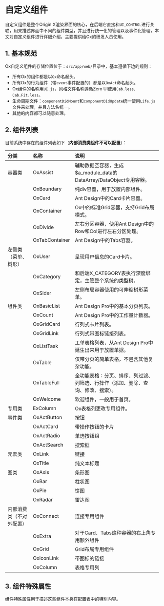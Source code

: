 # 自定义组件

自定义组件是整个Origin X渲染界面的核心，在后端它直接和`UI_CONTROL`进行关联，用来描述界面中不同的组件类型，并且进行统一化的管理以及事件化管理，本文对自定义组件进行详细介绍，主要提供给Ox的研发人员使用。

## 1. 基本规范

Ox自定义组件的存储位置位于：`src/app/web/`目录中，基本遵循下边的规则：

* 所有Ox的组件都是以`Ox`命名起头。
* 所有Ox的行为组件（带`event`事件配置的）都是以`OxAct`命名起头。
* Ox组件的名称用`UI.js`，风格文件名称遵循Zero UI使用`Cab.less、Cab.Fit.less`。
* 生命周期文件：`componentDidMount`和`componentDidUpdate`统一使用`Life.js`文件来处理，并且方法名统一。
* 其他的内容都可以随意处理。

## 2. 组件列表

目前系统中存在的组件列表如下（**内部消费类组件不可以配置**）：

| 分类 | 名称 | 说明 |
| :--- | :--- | :--- |
| 容器类 | OxAssist | 辅助数据空容器，生成$a\_module\_data的DataArray/DataObject专用容器。 |
|  | OxBoundary | 纯div容器，用于放置内部组件。 |
|  | OxCard | Ant Design中的Card卡片容器。 |
|  | OxContainer | Ox中的标准Grid容器，支持Grid布局模式。 |
|  | OxDivide | 左右分区容器，使用Ant Design中的Row和Col进行左右分区处理。 |
|  | OxTabContainer | Ant Design中的Tabs容器。 |
| 左侧类（菜单、树形） | OxUser | 呈现用户信息的Card卡片。 |
|  | OxCategory | 和后端X\_CATEGORY表执行深度绑定，主管整个系统的类型树。 |
|  | OxSider | 左侧布局容器使用的可伸缩树形菜单。 |
| 组件类 | OxBasicList | Ant Design Pro中的基本分页列表。 |
|  | OxCount | Ant Design Pro中的工作量计数器。 |
|  | OxGridCard | 行列式卡片列表。 |
|  | OxGridLink | 行列式带图标链接列表。 |
|  | OxListTask | 工单表格列表，从Ant Design Pro中延生出来用于放置单据。 |
|  | OxTable | 仅带分页的简单表格，不包含其他复杂功能。 |
|  | OxTableFull | 全功能表格：分页、排序、列过滤、列筛选、行操作（添加、删除、查询、修改、搜索）。 |
|  | OxWelcome | 欢迎组件，一般用于首页。 |
| 专用类 | ExColumn | Ox表格列更改专用组件。 |
| 事件类 | OxActButton | 按钮 |
|  | OxActCard | 带操作按钮的卡片 |
|  | OxActRadio | 单选按钮组 |
|  | OxActSearch | 搜索框 |
| 元素类 | OxLink | 链接 |
|  | OxTitle | 纯文本标题 |
| 图类 | OxAxis | 条形图 |
|  | OxBar | 柱状图 |
|  | OxPie | 饼图 |
|  | OxRadar | 雷达图 |
| 内部消费类（不对外配置） | OxConnect | 连接专用组件 |
|  | OxExtra | 对于Card、Tabs这种容器的右上角专用额外组件 |
|  | OxGrid | Grid布局专用组件 |
|  | OxIconLink | 带图标的链接 |
|  | OxColumn | 表格专用列 |

## 3. 组件特殊属性

组件特殊属性用于描述这些组件本身在配置表中的特别内容。



